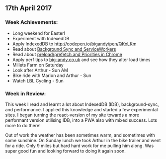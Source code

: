 ## 17th April 2017

### Week Achievements:
- Long weekend for Easter!
- Experiment with IndexedDB
- Apply IndexedDB to http://codepen.io/bigandy/pen/QKxLKm
- Read about [Background Sync and ServiceWorkers](https://www.twilio.com/blog/2017/02/send-messages-when-youre-back-online-with-service-workers-and-background-sync.html)
- Read about [preload/prefetch and Priorities in Chrome](https://medium.com/reloading/preload-prefetch-and-priorities-in-chrome-776165961bbf)
- Apply perf tips to [big-andy.co.uk](https://big-andy.co.uk) and see how they alter load times
- Millets Farm on Saturday
- Look after Arthur - Sun AM
- Bike ride with Marion and Arthur - Sun
- Watch LBL Cycling - Sun

### Week in Review:
This week I read and learnt a lot about IndexedDB (IDB), background-sync, and performance. I applied this knowledge and started a few experimental sites. I began turning the react-version of my site towards a more performant version utilising IDB, into a PWA also with mixed success. Lots more to do there!

Out of work the weather has been sometimes warm, and sometimes with some sunshine. On Sunday lunch we took Arthur in the bike trailer and went for a ride. Only 9 miles but hard hard work for me pulling him along. Was super good fun and looking forward to doing it again soon.


